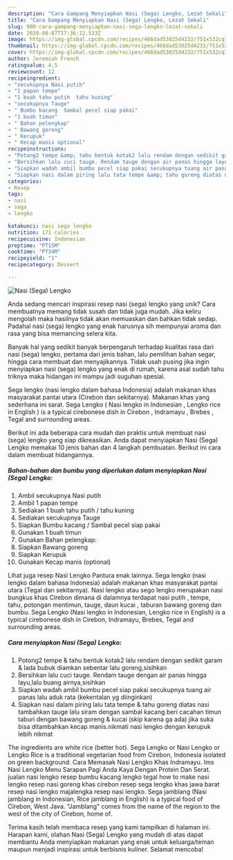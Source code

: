 ```yaml
---
description: "Cara Gampang Menyiapkan Nasi (Sega) Lengko, Lezat Sekali"
title: "Cara Gampang Menyiapkan Nasi (Sega) Lengko, Lezat Sekali"
slug: 900-cara-gampang-menyiapkan-nasi-sega-lengko-lezat-sekali
date: 2020-08-07T17:36:12.533Z
image: https://img-global.cpcdn.com/recipes/466dad53025d4232/751x532cq70/nasi-sega-lengko-foto-resep-utama.jpg
thumbnail: https://img-global.cpcdn.com/recipes/466dad53025d4232/751x532cq70/nasi-sega-lengko-foto-resep-utama.jpg
cover: https://img-global.cpcdn.com/recipes/466dad53025d4232/751x532cq70/nasi-sega-lengko-foto-resep-utama.jpg
author: Jeremiah French
ratingvalue: 4.5
reviewcount: 12
recipeingredient:
- "secukupnya Nasi putih"
- "1 papan tempe"
- "1 buah tahu putih  tahu kuning"
- "secukupnya Tauge"
- " Bumbu kacang  Sambal pecel siap pakai"
- "1 buah timun"
- " Bahan pelengkap"
- " Bawang goreng"
- " Kerupuk"
- " Kecap manis optional"
recipeinstructions:
- "Potong2 tempe &amp; tahu bentuk kotak2 lalu rendam dengan sedikit garam &amp; lada bubuk diamkan sebentar lalu goreng,sisihkan"
- "Bersihkan lalu cuci tauge. Rendam tauge dengan air panas hingga layu,lalu buang airnya,sisihkan"
- "Siapkan wadah ambil bumbu pecel siap pakai secukupnya tuang air panas lalu aduk rata (kekentalan yg diinginkan)"
- "Siapkan nasi dalam piring lalu tata tempe &amp; tahu goreng diatas nasi tambahkan tauge lalu siram dengan sambal kacang beri cacahan timun taburi dengan bawang goreng &amp; kucai (skip karena ga ada) jika suka bisa ditambahkan kecap manis.nikmati nasi lengko dengan kerupuk lebih nikmat"
categories:
- Resep
tags:
- nasi
- sega
- lengko

katakunci: nasi sega lengko 
nutrition: 171 calories
recipecuisine: Indonesian
preptime: "PT15M"
cooktime: "PT34M"
recipeyield: "1"
recipecategory: Dessert

---
```



![Nasi (Sega) Lengko](https://img-global.cpcdn.com/recipes/466dad53025d4232/751x532cq70/nasi-sega-lengko-foto-resep-utama.jpg)

Anda sedang mencari inspirasi resep nasi (sega) lengko yang unik? Cara membuatnya memang tidak susah dan tidak juga mudah. Jika keliru mengolah maka hasilnya tidak akan memuaskan dan bahkan tidak sedap. Padahal nasi (sega) lengko yang enak harusnya sih mempunyai aroma dan rasa yang bisa memancing selera kita.

Banyak hal yang sedikit banyak berpengaruh terhadap kualitas rasa dari nasi (sega) lengko, pertama dari jenis bahan, lalu pemilihan bahan segar, hingga cara membuat dan menyajikannya. Tidak usah pusing jika ingin menyiapkan nasi (sega) lengko yang enak di rumah, karena asal sudah tahu triknya maka hidangan ini mampu jadi suguhan spesial.

Sega lengko (nasi lengko dalam bahasa Indonesia) adalah makanan khas masyarakat pantai utara (Cirebon dan sekitarnya). Makanan khas yang sederhana ini sarat. Sega Lengko ( Nasi lengko in Indonesian , Lengko rice in English ) is a typical cirebonese dish in Cirebon , Indramayu , Brebes , Tegal and surrounding areas.


Berikut ini ada beberapa cara mudah dan praktis untuk membuat nasi (sega) lengko yang siap dikreasikan. Anda dapat menyiapkan Nasi (Sega) Lengko memakai 10 jenis bahan dan 4 langkah pembuatan. Berikut ini cara dalam membuat hidangannya.

<!--inarticleads1-->

##### Bahan-bahan dan bumbu yang diperlukan dalam menyiapkan Nasi (Sega) Lengko:

1. Ambil secukupnya Nasi putih
1. Ambil 1 papan tempe
1. Sediakan 1 buah tahu putih / tahu kuning
1. Sediakan secukupnya Tauge
1. Siapkan  Bumbu kacang / Sambal pecel siap pakai
1. Gunakan 1 buah timun
1. Gunakan  Bahan pelengkap:
1. Siapkan  Bawang goreng
1. Siapkan  Kerupuk
1. Gunakan  Kecap manis (optional)


Lihat juga resep Nasi Lengko Pantura enak lainnya. Sega lengko (nasi lengko dalam bahasa Indonesia) adalah makanan khas masyarakat pantai utara (Tegal dan sekitarnya). Nasi lengko atau sego lengko merupakan nasi bungkus khas Cirebon dimana di dalamnya terdapat nasi putih , tempe, tahu, potongan mentimun, tauge, daun kucai , taburan bawang goreng dan bumbu. Sega Lengko (Nasi lengko in Indonesian, Lengko rice in English) is a typical cirebonese dish in Cirebon, Indramayu, Brebes, Tegal and surrounding areas. 

<!--inarticleads2-->

##### Cara menyiapkan Nasi (Sega) Lengko:

1. Potong2 tempe &amp; tahu bentuk kotak2 lalu rendam dengan sedikit garam &amp; lada bubuk diamkan sebentar lalu goreng,sisihkan
1. Bersihkan lalu cuci tauge. Rendam tauge dengan air panas hingga layu,lalu buang airnya,sisihkan
1. Siapkan wadah ambil bumbu pecel siap pakai secukupnya tuang air panas lalu aduk rata (kekentalan yg diinginkan)
1. Siapkan nasi dalam piring lalu tata tempe &amp; tahu goreng diatas nasi tambahkan tauge lalu siram dengan sambal kacang beri cacahan timun taburi dengan bawang goreng &amp; kucai (skip karena ga ada) jika suka bisa ditambahkan kecap manis.nikmati nasi lengko dengan kerupuk lebih nikmat


The ingredients are white rice (better hot). Sega Lengko or Nasi Lengko or Lengko Rice is a traditional vegetarian food from Cirebon, Indonesia isolated on green background. Cara Memasak Nasi Lengko Khas Indramayu. Ims Nasi Lengko Menu Sarapan Pagi Anda Kaya Dengan Protein Dan Serat. jualan nasi lengko resep bumbu kacang lengko tegal how to make nasi lengko resep nasi goreng khas cirebon resep sega lengko khas jawa barat resep nasi lengko majalengka resep nasi lengko. Sega jamblang (Nasi jamblang in Indonesian, Rice jamblang in English) is a typical food of Cirebon, West Java. &#34;Jamblang&#34; comes from the name of the region to the west of the city of Cirebon, home of. 

Terima kasih telah membaca resep yang kami tampilkan di halaman ini. Harapan kami, olahan Nasi (Sega) Lengko yang mudah di atas dapat membantu Anda menyiapkan makanan yang enak untuk keluarga/teman maupun menjadi inspirasi untuk berbisnis kuliner. Selamat mencoba!
